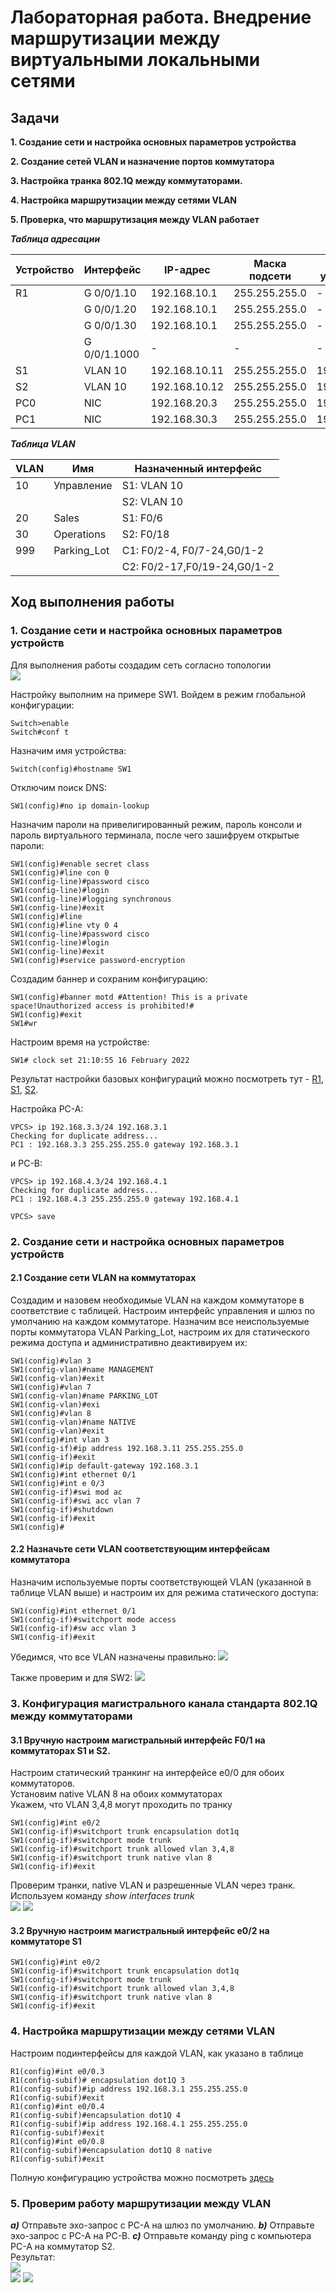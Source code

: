 # Лабораторная работа. Внедрение маршрутизации между виртуальными локальными сетями
## Задачи
**1. Создание сети и настройка основных параметров устройства** 

**2. Создание сетей VLAN и назначение портов коммутатора**  

**3. Настройка транка 802.1Q между коммутаторами.** 

**4. Настройка маршрутизации между сетями VLAN**  

**5. Проверка, что маршрутизация между VLAN работает**  
  
    
     
      
  ***Таблица адресации*** 
  
  
| Устройство |Интерфейс     | IP-адрес      | Маска подсети  | Шлюз по умолчанию|
|------------|--------------|---------------|----------------|------------------|
|    R1      | G 0/0/1.10   | 192.168.10.1  |255.255.255.0   |        -         |
|            | G 0/0/1.20   | 192.168.10.1  |255.255.255.0   |        -         |
|            | G 0/0/1.30   | 192.168.10.1  |255.255.255.0   |        -         |
|            | G 0/0/1.1000 | -             |  -             |        -         |
|    S1      | VLAN 10      | 192.168.10.11 |255.255.255.0   |    192.168.10.1  |
|    S2      | VLAN 10      | 192.168.10.12 |255.255.255.0   |    192.168.10.1  |
|    PC0     | NIC          | 192.168.20.3  |255.255.255.0   |    192.168.20.1  |
|    PC1     | NIC          | 192.168.30.3  |255.255.255.0   |    192.168.30.1  | 
  
  

***Таблица VLAN***      
  

|      VLAN     |    Имя          |   Назначенный интерфейс     | 
|---------------|-----------------|-----------------------------|
|   10          |Управление       |  S1: VLAN 10                |
|               |                 |  S2: VLAN 10                |
|   20          |Sales            |  S1: F0/6                   |
|   30          |Operations       |  S2: F0/18                  |
|   999         |Parking_Lot      |  С1: F0/2-4, F0/7-24,G0/1-2 |
|               |                 |  С2: F0/2-17,F0/19-24,G0/1-2|
            
               


## Ход выполнения работы    
### 1. Создание сети и настройка основных параметров устройств    
Для выполнения работы создадим сеть согласно топологии    
![](pic/topology.png)    

Настройку выполним на примере SW1.
Войдем в режим глобальной конфигурации:  
``` 
Switch>enable
Switch#conf t
``` 
Назначим имя устройства:  
``` 
Switch(config)#hostname SW1
``` 
Отключим поиск DNS: 
```   
SW1(config)#no ip domain-lookup
```   
Назначим пароли на привелигированный режим, пароль консоли и пароль виртуального терминала, после чего зашифруем открытые пароли: 
```
SW1(config)#enable secret class
SW1(config)#line con 0
SW1(config-line)#password cisco
SW1(config-line)#login
SW1(config-line)#logging synchronous
SW1(config-line)#exit
SW1(config)#line
SW1(config)#line vty 0 4
SW1(config-line)#password cisco
SW1(config-line)#login
SW1(config-line)#exit   
SW1(config)#service password-encryption
``` 
Создадим баннер и сохраним конфигурацию:  
```
SW1(config)#banner motd #Attention! This is a private space!Unauthorized access is prohibited!#   
SW1(config)#exit  
SW1#wr
``` 
Настроим время на устройстве: 
``` 
SW1# clock set 21:10:55 16 February 2022  
``` 

Результат настройки базовых конфигураций можно посмотреть тут - [R1](config/base_setting_R1), [S1](config/base_setting_S1), [S2](config/base_setting_S1). 

Настройка PC-A:     
```
VPCS> ip 192.168.3.3/24 192.168.3.1
Checking for duplicate address...
PC1 : 192.168.3.3 255.255.255.0 gateway 192.168.3.1
``` 
и PC-B: 
``` 
VPCS> ip 192.168.4.3/24 192.168.4.1
Checking for duplicate address...
PC1 : 192.168.4.3 255.255.255.0 gateway 192.168.4.1

VPCS> save
``` 
  
### 2. Создание сети и настройка основных параметров устройств    
#### 2.1 Создание сети VLAN на коммутаторах   
Создадим и назовем необходимые VLAN на каждом коммутаторе в соответствие с таблицей.
Настроим интерфейс управления и шлюз по умолчанию на каждом коммутаторе. 
Назначим все неиспользуемые порты коммутатора VLAN Parking_Lot, настроим их для статического режима доступа и административно деактивируем их:       
``` 
SW1(config)#vlan 3
SW1(config-vlan)#name MANAGEMENT
SW1(config-vlan)#exit
SW1(config)#vlan 7
SW1(config-vlan)#name PARKING_LOT
SW1(config-vlan)#exi
SW1(config)#vlan 8
SW1(config-vlan)#name NATIVE
SW1(config-vlan)#exit
SW1(config)#int vlan 3
SW1(config-if)#ip address 192.168.3.11 255.255.255.0
SW1(config-if)#exit
SW1(config)#ip default-gateway 192.168.3.1
SW1(config)#int ethernet 0/1
SW1(config)#int e 0/3
SW1(config-if)#swi mod ac
SW1(config-if)#swi acc vlan 7
SW1(config-if)#shutdown
SW1(config-if)#exit
SW1(config)#
```   
#### 2.2 Назначьте сети VLAN соответствующим интерфейсам коммутатора    
Назначим используемые порты соответствующей VLAN (указанной в таблице VLAN выше) и настроим их для режима статического доступа: 
``` 
SW1(config)#int ethernet 0/1
SW1(config-if)#switchport mode access
SW1(config-if)#sw acc vlan 3
SW1(config-if)#exit 
```   

Убедимся, что все VLAN назначены правильно: 
![](pic/show_vlan_SW1.png)  

Также проверим и для SW2: 
![](pic/show_vlan_SW2.png)    


### 3. Конфигурация магистрального канала стандарта 802.1Q между коммутаторами    
#### 3.1  Вручную настроим магистральный интерфейс F0/1 на коммутаторах S1 и S2.    
Настроим статический транкинг на интерфейсе e0/0 для обоих коммутаторов.     
Установим native VLAN 8 на обоих коммутаторах    
Укажем, что VLAN 3,4,8 могут проходить по транку   
```
SW1(config)#int e0/2
SW1(config-if)#switchport trunk encapsulation dot1q
SW1(config-if)#switchport mode trunk
SW1(config-if)#switchport trunk allowed vlan 3,4,8
SW1(config-if)#switchport trunk native vlan 8
SW1(config-if)#exit
``` 

Проверим транки, native VLAN и разрешенные VLAN через транк.    
Используем команду *show interfaces trunk*  
![](pic/show_trunk_SW1.png) 
![](pic/show_trunk_SW2.png) 

#### 3.2  Вручную настроим магистральный интерфейс e0/2 на коммутаторе S1     
```
SW1(config)#int e0/2
SW1(config-if)#switchport trunk encapsulation dot1q
SW1(config-if)#switchport mode trunk
SW1(config-if)#switchport trunk allowed vlan 3,4,8
SW1(config-if)#switchport trunk native vlan 8
SW1(config-if)#exit 
```

### 4. Настройка маршрутизации между сетями VLAN    
Настроим подинтерфейсы для каждой VLAN, как указано в таблице     
```
R1(config)#int e0/0.3
R1(config-subif)# encapsulation dot1Q 3
R1(config-subif)#ip address 192.168.3.1 255.255.255.0
R1(config-subif)#exit
R1(config)#int e0/0.4
R1(config-subif)#encapsulation dot1Q 4
R1(config-subif)#ip address 192.168.4.1 255.255.255.0
R1(config-subif)#exit
R1(config)#int e0/0.8
R1(config-subif)#encapsulation dot1Q 8 native
R1(config-subif)#exit  
```   
Полную конфигурацию устройства можно посмотреть [здесь](config/config_R1)   

### 5. Проверим работу маршрутизации между VLAN     
***a)***	Отправьте эхо-запрос с PC-A на шлюз по умолчанию.
***b)***	Отправьте эхо-запрос с PC-A на PC-B.
***c)***	Отправьте команду ping с компьютера PC-A на коммутатор S2.    
Результат:    
![](pic/test.png)     
![](pic/test3.png)
![](pic/test2.png)










